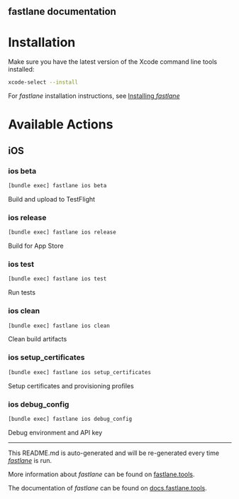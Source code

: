 fastlane documentation
----

# Installation

Make sure you have the latest version of the Xcode command line tools installed:

```sh
xcode-select --install
```

For _fastlane_ installation instructions, see [Installing _fastlane_](https://docs.fastlane.tools/#installing-fastlane)

# Available Actions

## iOS

### ios beta

```sh
[bundle exec] fastlane ios beta
```

Build and upload to TestFlight

### ios release

```sh
[bundle exec] fastlane ios release
```

Build for App Store

### ios test

```sh
[bundle exec] fastlane ios test
```

Run tests

### ios clean

```sh
[bundle exec] fastlane ios clean
```

Clean build artifacts

### ios setup_certificates

```sh
[bundle exec] fastlane ios setup_certificates
```

Setup certificates and provisioning profiles

### ios debug_config

```sh
[bundle exec] fastlane ios debug_config
```

Debug environment and API key

----

This README.md is auto-generated and will be re-generated every time [_fastlane_](https://fastlane.tools) is run.

More information about _fastlane_ can be found on [fastlane.tools](https://fastlane.tools).

The documentation of _fastlane_ can be found on [docs.fastlane.tools](https://docs.fastlane.tools).
